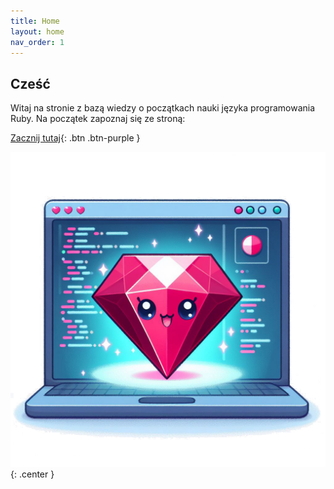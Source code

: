 ```yaml
---
title: Home
layout: home
nav_order: 1
---
```

## Cześć
Witaj na stronie z bazą wiedzy o początkach nauki języka programowania Ruby. Na początek zapoznaj się ze stroną:

[Zacznij tutaj](/pages/starthere.html){: .btn .btn-purple }

![](images/cuteruby.jpg){: .center }